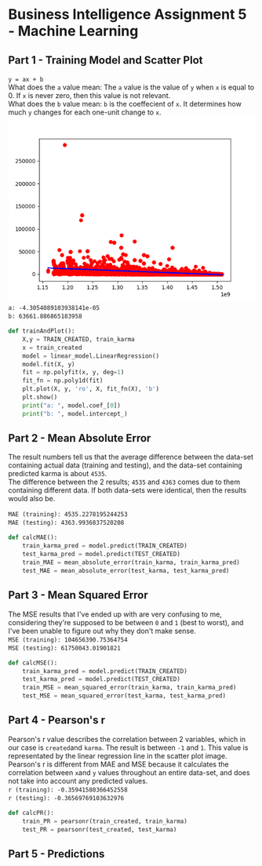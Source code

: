 # Business Intelligence Assignment 5 - Machine Learning

## Part 1   - Training Model and Scatter Plot
`y = ax + b`  
What does the `a` value mean: The `a` value is the value of `y` when `x` is equal to 0. If `x` is never zero, then this value is not relevant.   
What does the `b` value mean: `b` is the coeffecient of `x`. It determines how much `y` changes for each one-unit change to `x`.  
![Scatter Plot of Data](HackerNewsPlot.png)  
`a: -4.3054089103938141e-05`  
`b: 63661.886865183958`  
```python
def trainAndPlot():
    X,y = TRAIN_CREATED, train_karma
    x = train_created
    model = linear_model.LinearRegression()
    model.fit(X, y)
    fit = np.polyfit(x, y, deg=1)
    fit_fn = np.poly1d(fit)
    plt.plot(X, y, 'ro', X, fit_fn(X), 'b')
    plt.show()
    print("a: ", model.coef_[0])
    print("b: ", model.intercept_)
```
## Part 2 - Mean Absolute Error
The result numbers tell us that the average difference between the data-set containing actual data (training and testing), and the data-set containing predicted karma is about `4535`.  
The difference between the 2 results; `4535` and `4363` comes due to them containing different data. If both data-sets were identical, then the results would also be.  
  
`MAE (training): 4535.2278195244253`   
`MAE (testing): 4363.9936837520208`  
```python
def calcMAE():
    train_karma_pred = model.predict(TRAIN_CREATED)
    test_karma_pred = model.predict(TEST_CREATED)
    train_MAE = mean_absolute_error(train_karma, train_karma_pred)
    test_MAE = mean_absolute_error(test_karma, test_karma_pred)
```
## Part 3 - Mean Squared Error  
The MSE results that I've ended up with are very confusing to me, considering they're supposed to be between `0` and `1` (best to worst), and I've been unable to figure out why they don't make sense.  
`MSE (training): 104656390.75364754`   
`MSE (testing): 61750043.01901821`  
```python
def calcMSE():
    train_karma_pred = model.predict(TRAIN_CREATED)
    test_karma_pred = model.predict(TEST_CREATED)
    train_MSE = mean_squared_error(train_karma, train_karma_pred)
    test_MSE = mean_squared_error(test_karma, test_karma_pred)
```
## Part 4 - Pearson's r
Pearson's r value describes the correlation between 2 variables, which in our case is `created`and `karma`. The result is between `-1` and `1`. This value is representated by the linear regression line in the scatter plot image. Pearson's r is different from MAE and MSE because it calculates the correlation between `x`and `y` values throughout an entire data-set, and does not take into account any predicted values.  
`r (training): -0.35941580366452558`   
`r (testing): -0.36569769103632976`  
```python
def calcPR():
    train_PR = pearsonr(train_created, train_karma)
    test_PR = pearsonr(test_created, test_karma)
```
## Part 5 - Predictions
